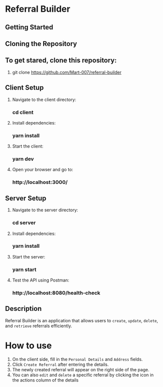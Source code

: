 # Referral Builder

## Getting Started

## Cloning the Repository

## To get stared, clone this repository:
1. git clone https://github.com/Mart-007/referral-builder

## Client Setup
1. Navigate to the client directory:
   ### cd client  
2. Install dependencies:
   ### yarn install  
3. Start the client:
   ### yarn dev
4. Open your browser and go to:
   ### http://localhost:3000/

## Server Setup
1. Navigate to the server directory:
   ### cd server
2. Install dependencies:
   ### yarn install
3. Start the server:
   ### yarn start
4. Test the API using Postman:
   ### http://localhost:8080/health-check

## Description
Referral Builder is an application that allows users to `create`, `update`, `delete`, and `retrieve` referrals efficiently.

# How to use
1. On the client side, fill in the `Personal Details` and `Address` fields.
2. Click `Create Referral` after entering the details.
3. The newly created referral will appear on the right side of the page.
4. You can also `edit` and `delete` a specific referral by clicking the icon in the actions column of the details
   
